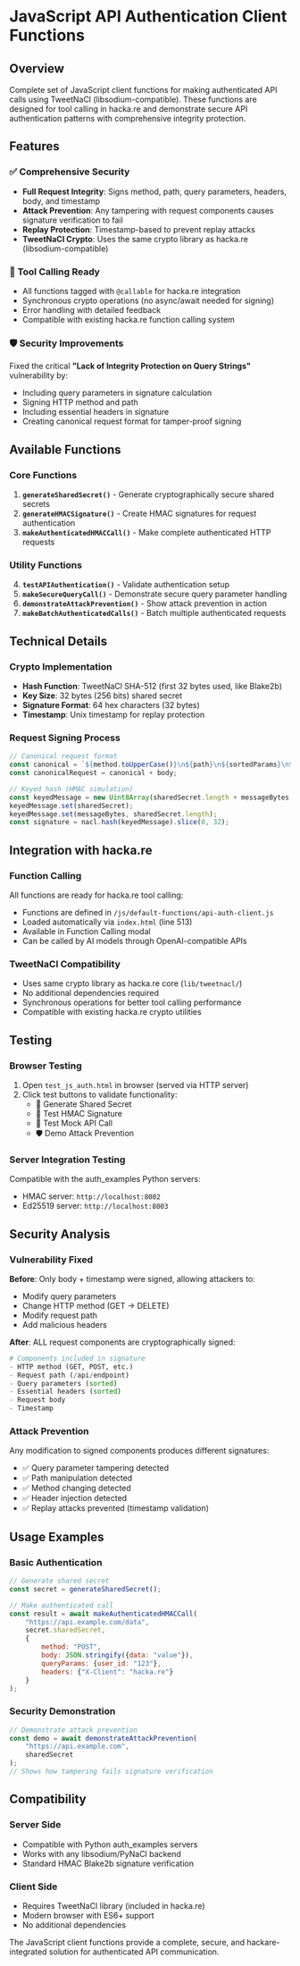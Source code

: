 # JavaScript API Authentication Client Functions

## Overview

Complete set of JavaScript client functions for making authenticated API calls using TweetNaCl (libsodium-compatible). These functions are designed for tool calling in hacka.re and demonstrate secure API authentication patterns with comprehensive integrity protection.

## Features

### ✅ **Comprehensive Security**
- **Full Request Integrity**: Signs method, path, query parameters, headers, body, and timestamp
- **Attack Prevention**: Any tampering with request components causes signature verification to fail
- **Replay Protection**: Timestamp-based to prevent replay attacks
- **TweetNaCl Crypto**: Uses the same crypto library as hacka.re (libsodium-compatible)

### 🔧 **Tool Calling Ready**
- All functions tagged with `@callable` for hacka.re integration
- Synchronous crypto operations (no async/await needed for signing)
- Error handling with detailed feedback
- Compatible with existing hacka.re function calling system

### 🛡️ **Security Improvements**
Fixed the critical **"Lack of Integrity Protection on Query Strings"** vulnerability by:
- Including query parameters in signature calculation
- Signing HTTP method and path
- Including essential headers in signature
- Creating canonical request format for tamper-proof signing

## Available Functions

### Core Functions
1. **`generateSharedSecret()`** - Generate cryptographically secure shared secrets
2. **`generateHMACSignature()`** - Create HMAC signatures for request authentication
3. **`makeAuthenticatedHMACCall()`** - Make complete authenticated HTTP requests

### Utility Functions  
4. **`testAPIAuthentication()`** - Validate authentication setup
5. **`makeSecureQueryCall()`** - Demonstrate secure query parameter handling
6. **`demonstrateAttackPrevention()`** - Show attack prevention in action
7. **`makeBatchAuthenticatedCalls()`** - Batch multiple authenticated requests

## Technical Details

### Crypto Implementation
- **Hash Function**: TweetNaCl SHA-512 (first 32 bytes used, like Blake2b)
- **Key Size**: 32 bytes (256 bits) shared secret
- **Signature Format**: 64 hex characters (32 bytes)
- **Timestamp**: Unix timestamp for replay protection

### Request Signing Process
```javascript
// Canonical request format
const canonical = `${method.toUpperCase()}\n${path}\n${sortedParams}\n${sortedHeaders}\n${timestamp}\n`;
const canonicalRequest = canonical + body;

// Keyed hash (HMAC simulation)
const keyedMessage = new Uint8Array(sharedSecret.length + messageBytes.length);
keyedMessage.set(sharedSecret);
keyedMessage.set(messageBytes, sharedSecret.length);
const signature = nacl.hash(keyedMessage).slice(0, 32);
```

## Integration with hacka.re

### Function Calling
All functions are ready for hacka.re tool calling:
- Functions are defined in `/js/default-functions/api-auth-client.js`
- Loaded automatically via `index.html` (line 513)
- Available in Function Calling modal
- Can be called by AI models through OpenAI-compatible APIs

### TweetNaCl Compatibility
- Uses same crypto library as hacka.re core (`lib/tweetnacl/`)
- No additional dependencies required
- Synchronous operations for better tool calling performance
- Compatible with existing hacka.re crypto utilities

## Testing

### Browser Testing
1. Open `test_js_auth.html` in browser (served via HTTP server)
2. Click test buttons to validate functionality:
   - 🔑 Generate Shared Secret
   - 🔐 Test HMAC Signature  
   - 📡 Test Mock API Call
   - 🛡️ Demo Attack Prevention

### Server Integration Testing
Compatible with the auth_examples Python servers:
- HMAC server: `http://localhost:8002`
- Ed25519 server: `http://localhost:8003`

## Security Analysis

### Vulnerability Fixed
**Before**: Only body + timestamp were signed, allowing attackers to:
- Modify query parameters
- Change HTTP method (GET → DELETE)
- Modify request path
- Add malicious headers

**After**: ALL request components are cryptographically signed:
```python
# Components included in signature
- HTTP method (GET, POST, etc.)
- Request path (/api/endpoint)
- Query parameters (sorted)
- Essential headers (sorted)
- Request body
- Timestamp
```

### Attack Prevention
Any modification to signed components produces different signatures:
- ✅ Query parameter tampering detected
- ✅ Path manipulation detected  
- ✅ Method changing detected
- ✅ Header injection detected
- ✅ Replay attacks prevented (timestamp validation)

## Usage Examples

### Basic Authentication
```javascript
// Generate shared secret
const secret = generateSharedSecret();

// Make authenticated call
const result = await makeAuthenticatedHMACCall(
    "https://api.example.com/data",
    secret.sharedSecret,
    {
        method: "POST",
        body: JSON.stringify({data: "value"}),
        queryParams: {user_id: "123"},
        headers: {"X-Client": "hacka.re"}
    }
);
```

### Security Demonstration
```javascript
// Demonstrate attack prevention
const demo = await demonstrateAttackPrevention(
    "https://api.example.com",
    sharedSecret
);
// Shows how tampering fails signature verification
```

## Compatibility

### Server Side
- Compatible with Python auth_examples servers
- Works with any libsodium/PyNaCl backend
- Standard HMAC Blake2b signature verification

### Client Side  
- Requires TweetNaCl library (included in hacka.re)
- Modern browser with ES6+ support
- No additional dependencies

The JavaScript client functions provide a complete, secure, and hackare-integrated solution for authenticated API communication.